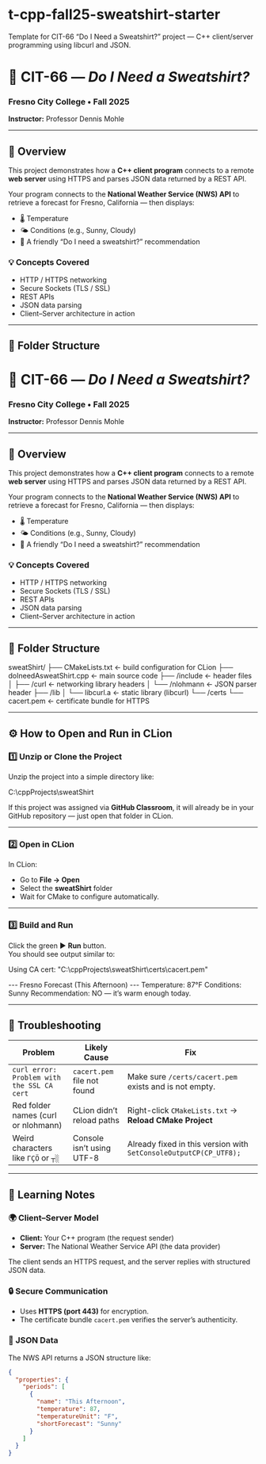 # t-cpp-fall25-sweatshirt-starter
Template for CIT-66 “Do I Need a Sweatshirt?” project — C++ client/server programming using libcurl and JSON.

# 🧥 CIT-66 — *Do I Need a Sweatshirt?*  
### Fresno City College • Fall 2025  
**Instructor:** Professor Dennis Mohle  

---

## 📘 Overview
This project demonstrates how a **C++ client program** connects to a remote **web server** using HTTPS and parses JSON data returned by a REST API.

Your program connects to the **National Weather Service (NWS) API** to retrieve a forecast for Fresno, California — then displays:
- 🌡️ Temperature  
- 🌤️ Conditions (e.g., Sunny, Cloudy)  
- 🧥 A friendly “Do I need a sweatshirt?” recommendation  

### 💡 Concepts Covered
- HTTP / HTTPS networking  
- Secure Sockets (TLS / SSL)  
- REST APIs  
- JSON data parsing  
- Client–Server architecture in action  

---

## 📂 Folder Structure
# 🧥 CIT-66 — *Do I Need a Sweatshirt?*  
### Fresno City College • Fall 2025  
**Instructor:** Professor Dennis Mohle  

---

## 📘 Overview
This project demonstrates how a **C++ client program** connects to a remote **web server** using HTTPS and parses JSON data returned by a REST API.

Your program connects to the **National Weather Service (NWS) API** to retrieve a forecast for Fresno, California — then displays:
- 🌡️ Temperature  
- 🌤️ Conditions (e.g., Sunny, Cloudy)  
- 🧥 A friendly “Do I need a sweatshirt?” recommendation  

### 💡 Concepts Covered
- HTTP / HTTPS networking  
- Secure Sockets (TLS / SSL)  
- REST APIs  
- JSON data parsing  
- Client–Server architecture in action  

---

## 📂 Folder Structure
sweatShirt/
├── CMakeLists.txt ← build configuration for CLion
├── doIneedAsweatShirt.cpp ← main source code
├── /include ← header files
│ ├── /curl ← networking library headers
│ └── /nlohmann ← JSON parser header
├── /lib
│ └── libcurl.a ← static library (libcurl)
└── /certs
└── cacert.pem ← certificate bundle for HTTPS

---

## ⚙️ How to Open and Run in CLion

### 1️⃣ Unzip or Clone the Project
Unzip the project into a simple directory like:

C:\cppProjects\sweatShirt

If this project was assigned via **GitHub Classroom**, it will already be in your GitHub repository — just open that folder in CLion.

---

### 2️⃣ Open in CLion
In CLion:
- Go to **File → Open**
- Select the **sweatShirt** folder  
- Wait for CMake to configure automatically.

---

### 3️⃣ Build and Run
Click the green ▶️ **Run** button.  
You should see output similar to:

Using CA cert: "C:\cppProjects\sweatShirt\certs\cacert.pem"

--- Fresno Forecast (This Afternoon) ---
Temperature: 87°F
Conditions: Sunny
Recommendation: NO — it’s warm enough today.


---

## 🧰 Troubleshooting

| Problem | Likely Cause | Fix |
|----------|--------------|-----|
| `curl error: Problem with the SSL CA cert` | `cacert.pem` file not found | Make sure `/certs/cacert.pem` exists and is not empty. |
| Red folder names (curl or nlohmann) | CLion didn’t reload paths | Right-click `CMakeLists.txt` → **Reload CMake Project** |
| Weird characters like `ΓÇÖ` or `┬░` | Console isn’t using UTF-8 | Already fixed in this version with `SetConsoleOutputCP(CP_UTF8);` |

---

## 🧠 Learning Notes

### 🌍 Client–Server Model
- **Client:** Your C++ program (the request sender)  
- **Server:** The National Weather Service API (the data provider)  

The client sends an HTTPS request, and the server replies with structured JSON data.

### 🔒 Secure Communication
- Uses **HTTPS (port 443)** for encryption.
- The certificate bundle `cacert.pem` verifies the server’s authenticity.

### 🧩 JSON Data
The NWS API returns a JSON structure like:
```json
{
  "properties": {
    "periods": [
      {
        "name": "This Afternoon",
        "temperature": 87,
        "temperatureUnit": "F",
        "shortForecast": "Sunny"
      }
    ]
  }
}

